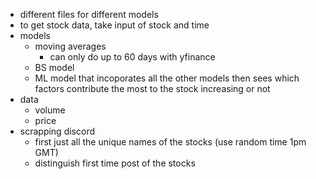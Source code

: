 - different files for different models
- to get stock data, take input of stock and time
- models
    - moving averages
        - can only do up to 60 days with yfinance
    - BS model
    - ML model that incoporates all the other models then sees which factors contribute the most to the stock increasing or not
- data
    - volume 
    - price
- scrapping discord
    - first just all the unique names of the stocks (use random time 1pm GMT)
    - distinguish first time post of the stocks

